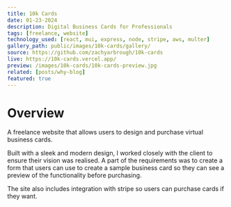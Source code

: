 ```yaml
---
title: 10k Cards
date: 01-23-2024
description: Digital Business Cards for Professionals 
tags: [freelance, website]
technology_used: [react, mui, express, node, stripe, aws, multer]
gallery_path: public/images/10k-cards/gallery/
source: https://github.com/zachyarbrough/10k-cards
live: https://10k-cards.vercel.app/
preview: /images/10k-cards/10k-cards-preview.jpg
related: [posts/why-blog]
featured: true
---
```


# Overview 
A freelance website that allows users to design and purchase virtual business cards. 

Built with a sleek and modern design, I worked closely with the client to ensure their vision was realised. A part of the requirements was to create a form that users can use to create a sample business card so they can see a preview of the functionality before purchasing.

The site also includes integration with stripe so users can purchase cards if they want.
